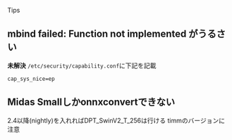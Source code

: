 Tips

## mbind failed: Function not implemented がうるさい
**未解決**
```/etc/security/capability.conf```に下記を記載
```
cap_sys_nice=ep
```

## Midas Smallしかonnxconvertできない
2.4以降(nightly)を入れればDPT_SwinV2_T_256は行ける
timmのバージョンに注意